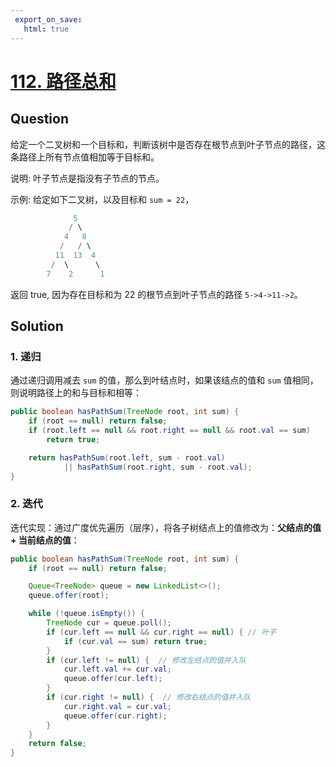 ```yaml
---
 export_on_save:
   html: true
---
```


# [112. 路径总和](https://leetcode-cn.com/problems/path-sum/)

## Question

给定一个二叉树和一个目标和，判断该树中是否存在根节点到叶子节点的路径，这条路径上所有节点值相加等于目标和。

说明: 叶子节点是指没有子节点的节点。

示例: 
给定如下二叉树，以及目标和 `sum = 22`，

```java
              5
             / \
            4   8
           /   / \
          11  13  4
         /  \      \
        7    2      1
```

返回 true, 因为存在目标和为 22 的根节点到叶子节点的路径 `5->4->11->2`。

## Solution

### 1. 递归

通过递归调用减去 `sum` 的值，那么到叶结点时，如果该结点的值和 `sum` 值相同，则说明路径上的和与目标和相等：

```java
public boolean hasPathSum(TreeNode root, int sum) {
    if (root == null) return false;
    if (root.left == null && root.right == null && root.val == sum)
        return true;

    return hasPathSum(root.left, sum - root.val)
            || hasPathSum(root.right, sum - root.val);
}
```

### 2. 迭代

迭代实现：通过广度优先遍历（层序），将各子树结点上的值修改为：**父结点的值 + 当前结点的值**：

```java
public boolean hasPathSum(TreeNode root, int sum) {
    if (root == null) return false;

    Queue<TreeNode> queue = new LinkedList<>();
    queue.offer(root);

    while (!queue.isEmpty()) {
        TreeNode cur = queue.poll();
        if (cur.left == null && cur.right == null) { // 叶子
            if (cur.val == sum) return true;
        }
        if (cur.left != null) {  // 修改左结点的值并入队
            cur.left.val += cur.val;
            queue.offer(cur.left);
        }
        if (cur.right != null) {  // 修改右结点的值并入队
            cur.right.val = cur.val;
            queue.offer(cur.right);
        }
    }
    return false;
}
```